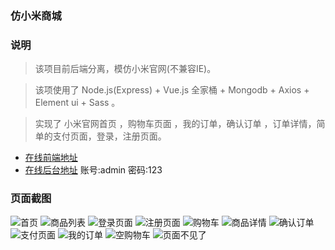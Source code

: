  

### 仿小米商城


 

### 说明
>  该项目前后端分离，模仿小米官网(不兼容IE)。

>  该项使用了 Node.js(Express) + Vue.js 全家桶 + Mongodb + Axios + Element ui + Sass 。

>  实现了 小米官网首页 ，购物车页面 ，我的订单，确认订单 ，订单详情，简单的支付页面，登录，注册页面。

- [在线前端地址](http://ooooo.plus:3005)
 - [在线后台地址](http://ooooo.plus:3005/admin) 
 账号:admin 密码:123
### 页面截图
![首页](https://images.gitee.com/uploads/images/2020/0919/121503_a4281112_8069051.png "屏幕截图.png")
![商品列表](https://images.gitee.com/uploads/images/2020/0919/121559_9cbda7eb_8069051.png "屏幕截图.png")
![登录页面](https://images.gitee.com/uploads/images/2020/0919/121914_10bfcf90_8069051.png "屏幕截图.png")
![注册页面](https://images.gitee.com/uploads/images/2020/0919/121937_d8d03069_8069051.png "屏幕截图.png")
![购物车](https://images.gitee.com/uploads/images/2020/0919/122054_85b8dcea_8069051.png "屏幕截图.png")
![商品详情](https://images.gitee.com/uploads/images/2020/0919/122207_c9dccb8a_8069051.png "屏幕截图.png")
![确认订单](https://images.gitee.com/uploads/images/2020/0919/122322_d5576362_8069051.png "屏幕截图.png")
![支付页面](https://images.gitee.com/uploads/images/2020/0919/122359_3df90218_8069051.png "屏幕截图.png")
![我的订单](https://images.gitee.com/uploads/images/2020/0919/122442_d7159d9e_8069051.png "屏幕截图.png")
![空购物车](https://images.gitee.com/uploads/images/2020/0919/122831_54185390_8069051.png "屏幕截图.png")
![页面不见了](https://images.gitee.com/uploads/images/2020/0919/122801_878eb5a8_8069051.png "屏幕截图.png")
